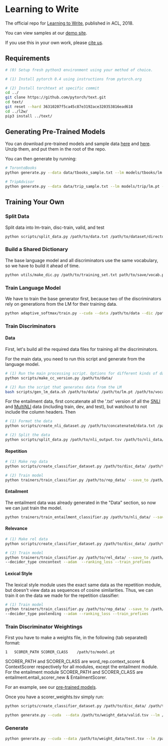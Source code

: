 # Learning to Write

The official repo for [Learning to Write](https://arxiv.org/pdf/1805.06087.pdf), published in ACL, 2018.

You can view samples at our [demo site](https://ari-holtzman.github.io/l2w-demo/).

If you use this in your own work, please [cite us](https://ari-holtzman.github.io/l2w-demo/holtzman2018l2w.bib).

## Requirements

```bash
# (0) Setup fresh python3 environment using your method of choice.

# (1) Install pytorch 0.4 using instructions from pytorch.org

# (2) Install torchtext at specific commit
cd ../
git clone https://github.com/pytorch/text.git
cd text/
git reset --hard 36310207f5ca45c87e3192ace320353816ead618
cd ../l2w/
pip3 install ../text/
```

## Generating Pre-Trained Models

You can download pre-trained models and sample data [here](https://drive.google.com/open?id=1ehvfjP4VPWo9UZotbSeYVWEq3yAoe_76) and [here](https://drive.google.com/open?id=10oS_0vazJspY0nAg7tMqzVlcNzRsTB9d). Unzip them, and put them in the root of the repo. 

You can then generate by running:

```bash
# TorontoBooks
python generate.py --data data/tbooks_sample.txt --lm models/tbooks/lm.pt --dic models/tbooks/vocab.pickle --print  --cuda --scorers models/tbooks/best_scorer_weights.tsv

# TripAdvisor
python generate.py --data data/trip_sample.txt --lm models/trip/lm.pt --dic models/trip/vocab.pickle --print  --cuda --scorers models/trip/best_scorer_weights.tsv
```

## Training Your Own

### Split Data

Split data into lm-train, disc-train, valid, and test

```bash
python scripts/split_data.py /path/to/data.txt /path/to/dataset/directory/
```

### Build a Shared Dictionary

The base language model and all discriminators use the same vocabulary, so we have to build it ahead of time.

```bash
python utils/make_dic.py /path/to/training_set.txt path/to/save/vocab.pickle --max_vocab 100000
```

### Train Language Model

We have to train the base generator first, because two of the discriminators rely on generations from the LM for their training data.

```bash
python adaptive_softmax/train.py --cuda --data /path/to/data --dic /path/to/dictionary --cutoffs 4000 40000 --nlayers 2
```

### Train Discriminators

#### Data 

First, let's build all the required data files for training all the discriminators.

For the main data, you need to run this script and generate from the language model.

```bash
# (1) Run the main processing script. Options for different kinds of datasets viewable using --help
python scripts/make_cc_version.py /path/to/data/

# (2) Run the script that generates data from the LM
bash scripts/gen_lm_data.sh /path/to/data/ /path/to/lm.pt /path/to/vocab.pickle
```

For the entailment data, first concatenate all the '.txt' version of all the [SNLI](https://nlp.stanford.edu/projects/snli/) and [MultiNLI](https://www.nyu.edu/projects/bowman/multinli/) data (including train, dev, and test), but watchout to not include the column headers. Then

```bash
# (1) Format the data 
python scripts/create_nli_dataset.py /path/to/concatenated/data.txt /path/to/nli_output.tsv

# (2) Split the data
python scripts/split_data.py /path/to/nli_output.tsv /path/to/nli_data/ --no_disc_train --valid_frac 0.1 --test_frac 0.1  
```

#### Repetition 

```bash
# (1) Make rep data
python scripts/create_classifier_dataset.py /path/to/disc_data/ /path/to/save/rep_data/ --comp lm

# (2) Train model
python trainers/train_classifier.py /path/to/rep_data/ --save_to /path/to/save/model.pt --dic /path/to/vocab.pickle  --fix_embeddings --adam --ranking_loss --train_prefixes
```

#### Entailment

The entailment data was  already generated in the "Data" section, so now we can just train the model.

```bash
python trainers/train_entailment_classifier.py /path/to/nli_data/ --save_to /path/to/save/model.pt --dic /path/to/vocab.pickle --adagrad --batch_size 16 --lr 1 --num_epochs 100
```

#### Relevance

```bash
# (1) Make rel data
python scripts/create_classifier_dataset.py /path/to/disc_data/ /path/to/save/rel_data/ --comp random

# (2) Train model
python trainers/train_classifier.py /path/to/rel_data/ --save_to /path/to/save/model.pt --dic /path/to/vocab.pickle \
--decider_type cnncontext --adam  --ranking_loss --train_prefixes
```

#### Lexical Style

The lexical style module uses the exact same data as the repetition module, but doesn't view data as sequences of cosine similarities. Thus, we can train it on the data we made for the repetition classifier:

```bash
# (1) Train model
python trainers/train_classifier.py /path/to/rep_data/ --save_to /path/to/save/model.pt --dic /path/to/vocab.pickle \
--decider_type poolending --adam --ranking_loss --train_prefixes
```

### Train Discriminator Weightings

First you have to make a weights file, in the following (tab separated) format:

```
1	SCORER_PATH	SCORER_CLASS	/path/to/model.pt
```

SCORER_PATH and SCORER_CLASS are word_rep.context_scorer & ContextScorer respectively for all modules, except the entailment module. For the entailment module SCORER_PATH and SCORER_CLASS are entailment.entail_scorer_new & EntailmentScorer.

For an example, see our [pre-trained models](https://drive.google.com/open?id=1ehvfjP4VPWo9UZotbSeYVWEq3yAoe_76).

Once you have a scorer_weights.tsv simply run:

```bash
python scripts/create_classifier_dataset.py /path/to/disc_data/ /path/to/save/weight_data/ --comp none

python generate.py --cuda  --data /path/to/weight_data/valid.tsv --lm /path/to/lm.pt --dic /path/to/vocab.pickle  --scorers /path/to/scorer_weights.tsv --print --learn
```

### Generate

```bash
python generate.py --cuda --data /path/to/weight_data/test.tsv --lm /path/to/lm.pt --dic /path/to/vocab.pickle  --scorers /path/to/scorer_weights.tsv --print
```
